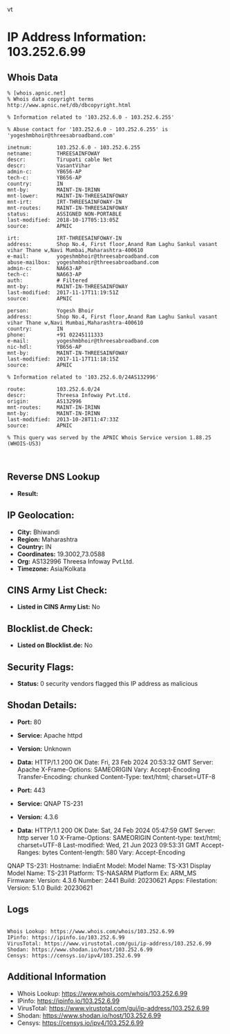 vt
# IP Address Information: 103.252.6.99

## Whois Data
```
% [whois.apnic.net]
% Whois data copyright terms    http://www.apnic.net/db/dbcopyright.html

% Information related to '103.252.6.0 - 103.252.6.255'

% Abuse contact for '103.252.6.0 - 103.252.6.255' is 'yogeshmbhoir@threesabroadband.com'

inetnum:        103.252.6.0 - 103.252.6.255
netname:        THREESAINFOWAY
descr:          Tirupati cable Net
descr:          VasantVihar
admin-c:        YB656-AP
tech-c:         YB656-AP
country:        IN
mnt-by:         MAINT-IN-IRINN
mnt-lower:      MAINT-IN-THREESAINFOWAY
mnt-irt:        IRT-THREESAINFOWAY-IN
mnt-routes:     MAINT-IN-THREESAINFOWAY
status:         ASSIGNED NON-PORTABLE
last-modified:  2018-10-17T05:13:05Z
source:         APNIC

irt:            IRT-THREESAINFOWAY-IN
address:        Shop No.4, First floor,Anand Ram Laghu Sankul vasant vihar Thane w,Navi Mumbai,Maharashtra-400610
e-mail:         yogeshmbhoir@threesabroadband.com
abuse-mailbox:  yogeshmbhoir@threesabroadband.com
admin-c:        NA663-AP
tech-c:         NA663-AP
auth:           # Filtered
mnt-by:         MAINT-IN-THREESAINFOWAY
last-modified:  2017-11-17T11:19:51Z
source:         APNIC

person:         Yogesh Bhoir
address:        Shop No.4, First floor,Anand Ram Laghu Sankul vasant vihar Thane w,Navi Mumbai,Maharashtra-400610
country:        IN
phone:          +91 02245111333
e-mail:         yogeshmbhoir@threesabroadband.com
nic-hdl:        YB656-AP
mnt-by:         MAINT-IN-THREESAINFOWAY
last-modified:  2017-11-17T11:18:15Z
source:         APNIC

% Information related to '103.252.6.0/24AS132996'

route:          103.252.6.0/24
descr:          Threesa Infoway Pvt.Ltd.
origin:         AS132996
mnt-routes:     MAINT-IN-IRINN
mnt-by:         MAINT-IN-IRINN
last-modified:  2013-10-28T11:47:33Z
source:         APNIC

% This query was served by the APNIC Whois Service version 1.88.25 (WHOIS-US3)



```
## Reverse DNS Lookup
- **Result:** 

## IP Geolocation:
- **City:** Bhiwandi
- **Region:** Maharashtra
- **Country:** IN
- **Coordinates:** 19.3002,73.0588
- **Org:** AS132996 Threesa Infoway Pvt.Ltd.
- **Timezone:** Asia/Kolkata

## CINS Army List Check:
- **Listed in CINS Army List:** 
No

## Blocklist.de Check:
- **Listed on Blocklist.de:** 
No

## Security Flags:
- **Status:** 0 security vendors flagged this IP address as malicious

## Shodan Details:
- **Port:** 80
- **Service:** Apache httpd
- **Version:** Unknown
- **Data:** HTTP/1.1 200 OK
Date: Fri, 23 Feb 2024 20:53:32 GMT
Server: Apache
X-Frame-Options: SAMEORIGIN
Vary: Accept-Encoding
Transfer-Encoding: chunked
Content-Type: text/html; charset=UTF-8



- **Port:** 443
- **Service:** QNAP TS-231
- **Version:** 4.3.6
- **Data:** HTTP/1.1 200 OK
Date: Sat, 24 Feb 2024 05:47:59 GMT
Server: http server 1.0
X-Frame-Options: SAMEORIGIN
Content-type: text/html; charset=UTF-8
Last-modified: Wed, 21 Jun 2023 09:53:31 GMT
Accept-Ranges: bytes
Content-length: 580
Vary: Accept-Encoding


QNAP TS-231:
  Hostname: IndiaEnt
  Model:
    Model Name: TS-X31
    Display Model Name: TS-231
    Platform: TS-NASARM
    Platform Ex: ARM_MS
  Firmware:
    Version: 4.3.6
    Number: 2441
    Build: 20230621
  Apps:
    Filestation:
      Version: 5.1.0
      Build: 20230621


## Logs
```

Whois Lookup: https://www.whois.com/whois/103.252.6.99
IPinfo: https://ipinfo.io/103.252.6.99
VirusTotal: https://www.virustotal.com/gui/ip-address/103.252.6.99
Shodan: https://www.shodan.io/host/103.252.6.99
Censys: https://censys.io/ipv4/103.252.6.99

```
## Additional Information
- Whois Lookup: https://www.whois.com/whois/103.252.6.99
- IPinfo: https://ipinfo.io/103.252.6.99
- VirusTotal: https://www.virustotal.com/gui/ip-address/103.252.6.99
- Shodan: https://www.shodan.io/host/103.252.6.99
- Censys: https://censys.io/ipv4/103.252.6.99

